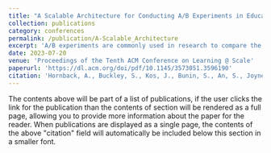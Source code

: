 ```yaml
---
title: "A Scalable Architecture for Conducting A/B Experiments in Educational Settings"
collection: publications
category: conferences
permalink: /publication/A-Scalable_Architecture
excerpt: 'A/B experiments are commonly used in research to compare the effects of changing one or more variables in two different experimental groups-a control group and a treatment group. While the benefits of using A/B experiments are widely known and accepted in education, there is less agreement on an approach to creating software infrastructure systems to assist in rapidly conducting such experiments in the field. To assist in alleviating this gap, we are creating a software infrastructure for A/B experiments that allows researchers to conduct experiments and automatically analyze their results for an education-focused ecology-based conceptual modeling platform.'
date: 2023-07-20
venue: 'Proceedings of the Tenth ACM Conference on Learning @ Scale'
paperurl: 'https://dl.acm.org/doi/pdf/10.1145/3573051.3596190'
citation: 'Hornback, A., Buckley, S., Kos, J., Bunin, S., An, S., Joyner, D., & Goel, A. (2023, July). A Scalable Architecture for Conducting A/B Experiments in Educational Settings. In Proceedings of the Tenth ACM Conference on Learning@ Scale (pp. 373-377).'
---
```


The contents above will be part of a list of publications, if the user clicks the link for the publication than the contents of section will be rendered as a full page, allowing you to provide more information about the paper for the reader. When publications are displayed as a single page, the contents of the above "citation" field will automatically be included below this section in a smaller font.